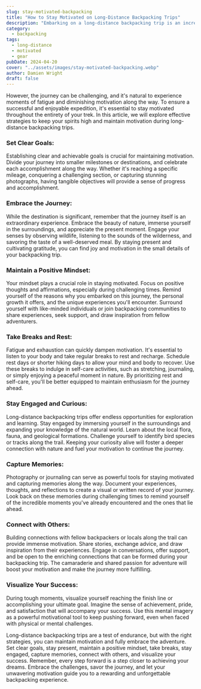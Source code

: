 ```yaml
---
slug: stay-motivated-backpacking
title: "How to Stay Motivated on Long-Distance Backpacking Trips"
description: "Embarking on a long-distance backpacking trip is an incredible adventure that pushes your physical and mental limits."
category:
  - backpacking
tags:
  - long-distance
  - motivated
  - gear
pubDate: 2024-04-20
cover: "../assets/images/stay-motivated-backpacking.webp"
author: Damien Wright
draft: false
---
```


However, the journey can be challenging, and it's natural to experience moments of fatigue and diminishing motivation along the way. To ensure a successful and enjoyable expedition, it's essential to stay motivated throughout the entirety of your trek. In this article, we will explore effective strategies to keep your spirits high and maintain motivation during long-distance backpacking trips.

### Set Clear Goals:

Establishing clear and achievable goals is crucial for maintaining motivation. Divide your journey into smaller milestones or destinations, and celebrate each accomplishment along the way. Whether it's reaching a specific mileage, conquering a challenging section, or capturing stunning photographs, having tangible objectives will provide a sense of progress and accomplishment.

### Embrace the Journey:

While the destination is significant, remember that the journey itself is an extraordinary experience. Embrace the beauty of nature, immerse yourself in the surroundings, and appreciate the present moment. Engage your senses by observing wildlife, listening to the sounds of the wilderness, and savoring the taste of a well-deserved meal. By staying present and cultivating gratitude, you can find joy and motivation in the small details of your backpacking trip.

### Maintain a Positive Mindset:

Your mindset plays a crucial role in staying motivated. Focus on positive thoughts and affirmations, especially during challenging times. Remind yourself of the reasons why you embarked on this journey, the personal growth it offers, and the unique experiences you'll encounter. Surround yourself with like-minded individuals or join backpacking communities to share experiences, seek support, and draw inspiration from fellow adventurers.

### Take Breaks and Rest:

Fatigue and exhaustion can quickly dampen motivation. It's essential to listen to your body and take regular breaks to rest and recharge. Schedule rest days or shorter hiking days to allow your mind and body to recover. Use these breaks to indulge in self-care activities, such as stretching, journaling, or simply enjoying a peaceful moment in nature. By prioritizing rest and self-care, you'll be better equipped to maintain enthusiasm for the journey ahead.

### Stay Engaged and Curious:

Long-distance backpacking trips offer endless opportunities for exploration and learning. Stay engaged by immersing yourself in the surroundings and expanding your knowledge of the natural world. Learn about the local flora, fauna, and geological formations. Challenge yourself to identify bird species or tracks along the trail. Keeping your curiosity alive will foster a deeper connection with nature and fuel your motivation to continue the journey.

### Capture Memories:

Photography or journaling can serve as powerful tools for staying motivated and capturing memories along the way. Document your experiences, thoughts, and reflections to create a visual or written record of your journey. Look back on these memories during challenging times to remind yourself of the incredible moments you've already encountered and the ones that lie ahead.

### Connect with Others:

Building connections with fellow backpackers or locals along the trail can provide immense motivation. Share stories, exchange advice, and draw inspiration from their experiences. Engage in conversations, offer support, and be open to the enriching connections that can be formed during your backpacking trip. The camaraderie and shared passion for adventure will boost your motivation and make the journey more fulfilling.

### Visualize Your Success:

During tough moments, visualize yourself reaching the finish line or accomplishing your ultimate goal. Imagine the sense of achievement, pride, and satisfaction that will accompany your success. Use this mental imagery as a powerful motivational tool to keep pushing forward, even when faced with physical or mental challenges.

Long-distance backpacking trips are a test of endurance, but with the right strategies, you can maintain motivation and fully embrace the adventure. Set clear goals, stay present, maintain a positive mindset, take breaks, stay engaged, capture memories, connect with others, and visualize your success. Remember, every step forward is a step closer to achieving your dreams. Embrace the challenges, savor the journey, and let your unwavering motivation guide you to a rewarding and unforgettable backpacking experience.